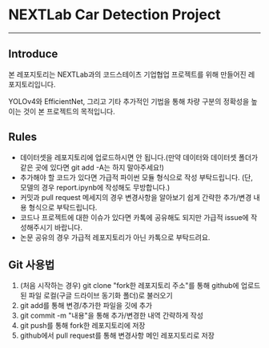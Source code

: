 # NEXTLab Car Detection Project
*********
## Introduce
본 레포지토리는 NEXTLab과의 코드스테이츠 기업협업 프로젝트를 위해 만들어진 레포지토리입니다. 

YOLOv4와 EfficientNet, 그리고 기타 추가적인 기법을 통해 차량 구분의 정확성을 높이는 것이 본 프로젝트의 목적입니다.
## Rules
- 데이터셋을 레포지토리에 업로드하시면 안 됩니다.(만약 데이터와 데이터셋 폴더가 같은 곳에 있다면 git add -A는 하지 말아주세요!)
- 추가해야 할 코드가 있다면 가급적 파이썬 모듈 형식으로 작성 부탁드립니다. (단, 모델의 경우 report.ipynb에 작성해도 무방합니다.)
- 커밋과 pull request 메세지의 경우 변경사항을 알아보기 쉽게 간략한 추가/변경 내용 형식으로 부탁드립니다.
- 코드나 프로젝트에 대한 이슈가 있다면 카톡에 공유해도 되지만 가급적 issue에 작성해주시기 바랍니다.
- 논문 공유의 경우 가급적 레포지토리가 아닌 카톡으로 부탁드려요.

## Git 사용법
1. (처음 시작하는 경우) git clone "fork한 레포지토리 주소"를 통해 github에 업로드된 파일 로컬(구글 드라이브 동기화 폴더)로 불러오기
2. git add를 통해 변경/추가한 파일을 깃에 추가
3. git commit -m "내용"을 통해 추가/변경한 내역 간략하게 작성
4. git push를 통해 fork한 레포지토리에 저장
5. github에서 pull request를 통해 변경사항 메인 레포지토리로 저장